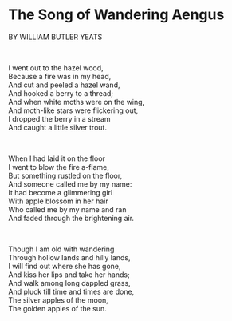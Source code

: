 # The Song of Wandering Aengus

BY WILLIAM BUTLER YEATS

<section>
<br>
<p>
I went out to the hazel wood,<br>
Because a fire was in my head,<br>
And cut and peeled a hazel wand,<br>
And hooked a berry to a thread;<br>
And when white moths were on the wing,<br>
And moth-like stars were flickering out,<br>
I dropped the berry in a stream<br>
And caught a little silver trout.<br>
</p>
<br>
<p>
When I had laid it on the floor<br>
I went to blow the fire a-flame,<br>
But something rustled on the floor,<br>
And someone called me by my name:<br>
It had become a glimmering girl<br>
With apple blossom in her hair<br>
Who called me by my name and ran<br>
And faded through the brightening air.<br>
</p>
<br>
<p>
Though I am old with wandering<br>
Through hollow lands and hilly lands,<br>
I will find out where she has gone,<br>
And kiss her lips and take her hands;<br>
And walk among long dappled grass,<br>
And pluck till time and times are done,<br>
The silver apples of the moon,<br>
The golden apples of the sun.<br>
</p>
</section>